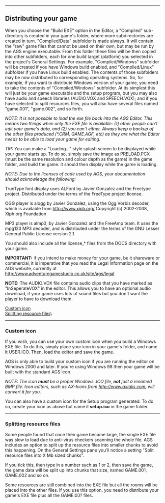 


------------------------------------------------------------------------

Distributing your game
----------------------

When you choose the "Build EXE" option in the Editor, a "Compiled"
sub-directory is created in your game's folder, where more
subdirectories are created in turn. "Compiled/Data" subfolder is made
always. It will contain the "raw" game files that cannot be used on
their own, but may be run by the AGS engine executable. From this folder
these files will be then copied into other subfolders, each for one
build target (platform) you selected in the project's General Settings.
For example, "Compiled/Windows" subfolder will be created if you have
Windows build enabled, and "Compiled/Linux" subfolder if you have Linux
build enabled. The contents of those subfolders may be now distributed
to corresponding operating systems. So, for example, if you want to
distribute Windows version of your game, you need to take the contents
of "Compiled/Windows" subfolder. At its simplest this will just be your
game executable and the setup program, but you may also have audio and
speech libraries (AUDIO.VOX and SPEECH.VOX); and if you have selected to
split resources files, you will also have several files named
"game.001", "game.002", and so forth.

*NOTE: It is not possible to load the exe file back into the AGS Editor.
This means two things when only the EXE file is available: (1) other
people can't edit your game's data, and (2) you can't either. Always
keep a backup of the other files produced (\*.CRM, GAME.AGF, etc) as
they are what the Editor needs to be able to load your game for
editing.*

*TIP:* You can make a "Loading..." style splash screen to be displayed
while your game starts up. To do so, simply save the image as
PRELOAD.PCX (must be the same resolution and colour depth as the game)
in the game folder, and build the game. It should then display while the
game is loading.

*NOTE: Due to the licenses of code used by AGS, your documentation
should acknowledge the following:*

TrueType font display uses ALFont by Javier Gonzalez and the Freetype
project. Distributed under the terms of the FreeType project license.

OGG player is alogg by Javier Gonzalez, using the Ogg Vorbis decoder,
which is available from http://www.xiph.org/ Copyright (c) 2002-2008,
Xiph.org Foundation

MP3 player is almp3, by Javier Gonzalez and the FreeAmp team. It uses
the mpg123 MP3 decoder, and is distributed under the terms of the GNU
Lesser General Public License version 2.1.

You should also include all the license\_\* files from the DOCS
directory with your game.

**IMPORTANT:** If you intend to make money for your game, be it
shareware or commercial, it is imperative that you read the Legal
Information page on the AGS website, currently at
http://www.adventuregamestudio.co.uk/site/ags/legal

**NOTE:** The AUDIO.VOX file contains audio clips that you have marked
as "InSeperateVOX" in the editor. This allows you to have an optional
audio download, if your game uses lots of sound files but you don't want
the player to have to download them.

[Custom icon](#topic28)\
[Splitting resource files](#SplitRes)\

------------------------------------------------------------------------



### Custom icon

If you wish, you can use your own custom icon when you build a Windows
EXE file. To do this, simply place your icon in your game's folder, and
name it USER.ICO. Then, load the editor and save the game.

AGS is only able to build your custom icon if you are running the editor
on Windows 2000 and later. If you're using Windows 98 then your game
will be built with the standard AGS icon.

*NOTE: The icon **must** be a proper Windows .ICO file, **not** just a
renamed BMP file. Icon editors, such as AX-Icons from
http://www.axialis.com, will convert it for you.*

You can also have a custom icon for the Setup program generated. To do
so, create your icon as above but name it **setup.ico** in the game
folder.

------------------------------------------------------------------------



### Splitting resource files

Some people found that once their game became large, the single EXE file
was slow to load due to anti-virus checkers scanning the whole file. AGS
includes an option to split up the resource files into smaller chunks to
avoid this happening. On the General Settings pane you'll notice a
setting "Split resource files into X Mb sized chunks".

If you tick this, then type in a number such as 1 or 2, then save the
game, the game data will be split up into chunks that size, named
GAME.001, GAME.002 and so on.

Some resources are still combined into the EXE file but all the rooms
will be placed into the other files. If you use this option, you need to
distribute your game's EXE file plus all the GAME.00? files.
